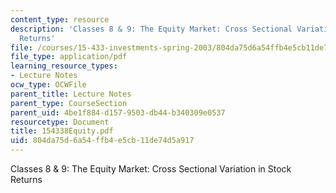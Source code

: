 ```yaml
---
content_type: resource
description: 'Classes 8 & 9: The Equity Market: Cross Sectional Variation in Stock
  Returns'
file: /courses/15-433-investments-spring-2003/804da75d6a54ffb4e5cb11de74d5a917_154338Equity.pdf
file_type: application/pdf
learning_resource_types:
- Lecture Notes
ocw_type: OCWFile
parent_title: Lecture Notes
parent_type: CourseSection
parent_uid: 4be1f884-d157-9503-db44-b340309e0537
resourcetype: Document
title: 154338Equity.pdf
uid: 804da75d-6a54-ffb4-e5cb-11de74d5a917
---
```

Classes 8 & 9: The Equity Market: Cross Sectional Variation in Stock Returns

